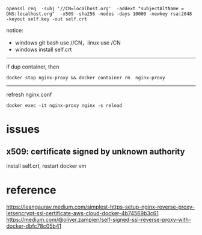 

```shell
openssl req  -subj '//CN=localhost.org'  -addext "subjectAltName = DNS:localhost.org"  -x509 -sha256 -nodes -days 10000 -newkey rsa:2048 -keyout self.key -out self.crt

```
notice: 
- windows git bash use //CN，linux use /CN
- windows install self.crt

---
if dup container, then 
```shell
docker stop nginx-proxy && docker container rm  nginx-proxy
```
---

refresh nginx.conf
```shell
docker exec -it nginx-proxy nginx -s reload
```

# issues
## x509: certificate signed by unknown authority
install self.crt, restart docker vm 

# reference
https://leangaurav.medium.com/simplest-https-setup-nginx-reverse-proxy-letsencrypt-ssl-certificate-aws-cloud-docker-4b74569b3c61
https://medium.com/@oliver.zampieri/self-signed-ssl-reverse-proxy-with-docker-dbfc78c05b41
